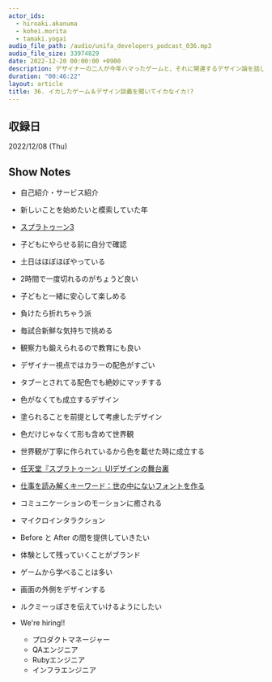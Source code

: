```yaml
---
actor_ids:
  - hiroaki.akanuma
  - kohei.morita
  - tamaki.yogai
audio_file_path: /audio/unifa_developers_podcast_036.mp3
audio_file_size: 33974829
date: 2022-12-20 00:00:00 +0900
description: デザイナーの二人が今年ハマったゲームと、それに関連するデザイン論を話しました。ゲームに関する雑談回かと思いきや後半はしっかりデザインについても話しています。
duration: "00:46:22"
layout: article
title: 36. イカしたゲーム＆デザイン談義を聞いてイカなイカ!?
---
```


## 収録日

2022/12/08 (Thu)

## Show Notes

- 自己紹介・サービス紹介
- 新しいことを始めたいと模索していた年
- [スプラトゥーン3](https://www.nintendo.co.jp/switch/av5ja/index.html)
- 子どもにやらせる前に自分で確認
- 土日はほぼほぼやっている
- 2時間で一度切れるのがちょうど良い
- 子どもと一緒に安心して楽しめる
- 負けたら折れちゃう派
- 毎試合新鮮な気持ちで挑める
- 観察力も鍛えられるので教育にも良い
- デザイナー視点ではカラーの配色がすごい
- タブーとされてる配色でも絶妙にマッチする
- 色がなくても成立するデザイン
- 塗られることを前提として考慮したデザイン
- 色だけじゃなくて形も含めて世界観
- 世界観が丁寧に作られているから色を載せた時に成立する
- [任天堂『スプラトゥーン』UIデザインの舞台裏](https://careerhack.en-japan.com/report/detail/965)
- [仕事を読み解くキーワード：世の中にないフォントを作る](https://www.nintendo.co.jp/jobs/keyword/18.html)
- コミュニケーションのモーションに癒される
- マイクロインタラクション
- Before と After の間を提供していきたい
- 体験として残っていくことがブランド
- ゲームから学べることは多い
- 画面の外側をデザインする
- ルクミーっぽさを伝えていけるようにしたい

- We're hiring!!
  - プロダクトマネージャー
  - QAエンジニア
  - Rubyエンジニア
  - インフラエンジニア 
